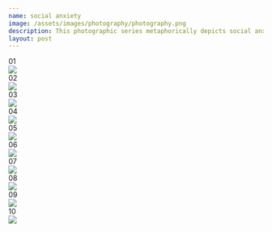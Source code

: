 ```yaml
---
name: social anxiety 
image: /assets/images/photography/photography.png
description: This photographic series metaphorically depicts social anxiety. The ‘black dupatta’ gradually enveloping the subject symbolises how anxiety consumes the mind, leading to self-doubt, exclusion, and suffocation. The shifting shadows reflect the haunting voices within. Viewed in reverse, the series becomes a journey of breaking free and reclaiming clarity.
layout: post
---
```

<div class="grid grid-cols-2 gap-5">
    <div class="col-span-1 rounded-3xl bg-[#600000] overflow-hidden relative">
        <div class="absolute top-[3%] right-[5%] xl:text-[66px] lg:text-[50px] text-[40px] text-black">
            01
        </div>
        <img class="w-full h-full object-cover" src="{{site.baseurl}}assets/images/photography/frame 1.jpg" />
    </div>
    <div class="col-span-1 rounded-3xl bg-[#600000] overflow-hidden relative">
        <div class="absolute top-[3%] right-[5%] xl:text-[66px] lg:text-[50px] text-[40px] text-black">
            02
        </div>
        <img class="w-full h-full object-cover" src="{{site.baseurl}}assets/images/photography/7.jpg" />
    </div>
    <div class="col-span-1 rounded-3xl bg-[#600000] overflow-hidden relative">
        <div class="absolute top-[3%] right-[5%] xl:text-[66px] lg:text-[50px] text-[40px] text-black">
            03
        </div>
        <img class="w-full h-full object-cover" src="{{site.baseurl}}assets/images/photography/4.jpg" />
    </div>
    <div class="col-span-1 rounded-3xl bg-[#600000] overflow-hidden relative">
        <div class="absolute top-[3%] right-[5%] xl:text-[66px] lg:text-[50px] text-[40px] text-black">
            04
        </div>
        <img class="w-full h-full object-cover" src="{{site.baseurl}}assets/images/photography/8.jpg" />
    </div>
    <div class="col-span-1 rounded-3xl bg-[#600000] overflow-hidden relative">
        <div class="absolute top-[3%] right-[5%] xl:text-[66px] lg:text-[50px] text-[40px] text-white">
            05
        </div>
        <img class="w-full h-full object-cover" src="{{site.baseurl}}assets/images/photography/frame 2.jpg" />
    </div>
    <div class="col-span-1 rounded-3xl bg-[#600000] overflow-hidden relative">
        <div class="absolute top-[3%] right-[5%] xl:text-[66px] lg:text-[50px] text-[40px] text-black">
            06
        </div>
        <img class="w-full h-full object-cover" src="{{site.baseurl}}assets/images/photography/11.jpg" />
    </div>
    <div class="col-span-1 rounded-3xl bg-[#600000] overflow-hidden relative">
        <div class="absolute top-[3%] right-[5%] xl:text-[66px] lg:text-[50px] text-[40px] text-white">
            07
        </div>
        <img class="w-full h-full object-cover" src="{{site.baseurl}}assets/images/photography/3.jpg" />
    </div>
    <div class="col-span-1 rounded-3xl bg-[#600000] overflow-hidden relative">
        <div class="absolute top-[3%] right-[5%] xl:text-[66px] lg:text-[50px] text-[40px] text-black">
            08
        </div>
        <img class="w-full h-full object-cover" src="{{site.baseurl}}assets/images/photography/9.jpg" />
    </div>
    <div class="col-span-1 rounded-3xl bg-[#600000] overflow-hidden relative">
        <div class="absolute top-[3%] right-[5%] xl:text-[66px] lg:text-[50px] text-[40px] text-white">
            09
        </div>
        <img class="w-full h-full object-cover" src="{{site.baseurl}}assets/images/photography/5.jpg" />
    </div>
    <div class="col-span-1 rounded-3xl bg-[#600000] overflow-hidden relative">
        <div class="absolute top-[3%] right-[5%] xl:text-[66px] lg:text-[50px] text-[40px] text-white">
            10
        </div>
        <img class="w-full h-full object-cover" src="{{site.baseurl}}assets/images/photography/10.jpg" />
    </div>
</div>